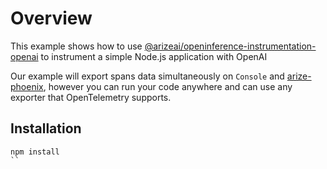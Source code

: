 # Overview

This example shows how to use [@arizeai/openinference-instrumentation-openai](https://github.com/Arize-ai/openinference/tree/main/js/packages/openinference-instrumentation-openai) to instrument a simple Node.js application with OpenAI

Our example will export spans data simultaneously on `Console` and [arize-phoenix](https://github.com/Arize-ai/phoenix), however you can run your code anywhere and can use any exporter that OpenTelemetry supports.

## Installation

```shell
npm install
``
